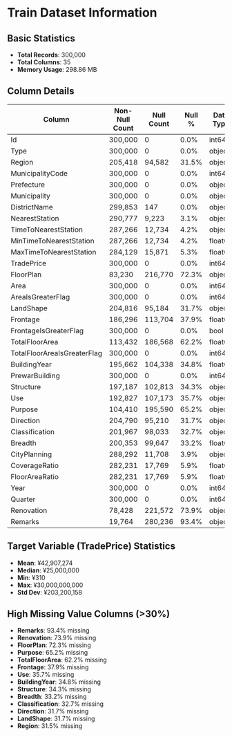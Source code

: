 # Train Dataset Information

## Basic Statistics

- **Total Records**: 300,000
- **Total Columns**: 35
- **Memory Usage**: 298.86 MB

## Column Details

| Column | Non-Null Count | Null Count | Null % | Data Type |
|--------|---------------|------------|--------|-----------|
| Id | 300,000 | 0 | 0.0% | int64 |
| Type | 300,000 | 0 | 0.0% | object |
| Region | 205,418 | 94,582 | 31.5% | object |
| MunicipalityCode | 300,000 | 0 | 0.0% | int64 |
| Prefecture | 300,000 | 0 | 0.0% | object |
| Municipality | 300,000 | 0 | 0.0% | object |
| DistrictName | 299,853 | 147 | 0.0% | object |
| NearestStation | 290,777 | 9,223 | 3.1% | object |
| TimeToNearestStation | 287,266 | 12,734 | 4.2% | object |
| MinTimeToNearestStation | 287,266 | 12,734 | 4.2% | float64 |
| MaxTimeToNearestStation | 284,129 | 15,871 | 5.3% | float64 |
| TradePrice | 300,000 | 0 | 0.0% | int64 |
| FloorPlan | 83,230 | 216,770 | 72.3% | object |
| Area | 300,000 | 0 | 0.0% | int64 |
| AreaIsGreaterFlag | 300,000 | 0 | 0.0% | int64 |
| LandShape | 204,816 | 95,184 | 31.7% | object |
| Frontage | 186,296 | 113,704 | 37.9% | float64 |
| FrontageIsGreaterFlag | 300,000 | 0 | 0.0% | bool |
| TotalFloorArea | 113,432 | 186,568 | 62.2% | float64 |
| TotalFloorAreaIsGreaterFlag | 300,000 | 0 | 0.0% | int64 |
| BuildingYear | 195,662 | 104,338 | 34.8% | float64 |
| PrewarBuilding | 300,000 | 0 | 0.0% | int64 |
| Structure | 197,187 | 102,813 | 34.3% | object |
| Use | 192,827 | 107,173 | 35.7% | object |
| Purpose | 104,410 | 195,590 | 65.2% | object |
| Direction | 204,790 | 95,210 | 31.7% | object |
| Classification | 201,967 | 98,033 | 32.7% | object |
| Breadth | 200,353 | 99,647 | 33.2% | float64 |
| CityPlanning | 288,292 | 11,708 | 3.9% | object |
| CoverageRatio | 282,231 | 17,769 | 5.9% | float64 |
| FloorAreaRatio | 282,231 | 17,769 | 5.9% | float64 |
| Year | 300,000 | 0 | 0.0% | int64 |
| Quarter | 300,000 | 0 | 0.0% | int64 |
| Renovation | 78,428 | 221,572 | 73.9% | object |
| Remarks | 19,764 | 280,236 | 93.4% | object |

## Target Variable (TradePrice) Statistics

- **Mean**: ¥42,907,274
- **Median**: ¥25,000,000
- **Min**: ¥310
- **Max**: ¥30,000,000,000
- **Std Dev**: ¥203,200,158

## High Missing Value Columns (>30%)

- **Remarks**: 93.4% missing
- **Renovation**: 73.9% missing
- **FloorPlan**: 72.3% missing
- **Purpose**: 65.2% missing
- **TotalFloorArea**: 62.2% missing
- **Frontage**: 37.9% missing
- **Use**: 35.7% missing
- **BuildingYear**: 34.8% missing
- **Structure**: 34.3% missing
- **Breadth**: 33.2% missing
- **Classification**: 32.7% missing
- **Direction**: 31.7% missing
- **LandShape**: 31.7% missing
- **Region**: 31.5% missing
